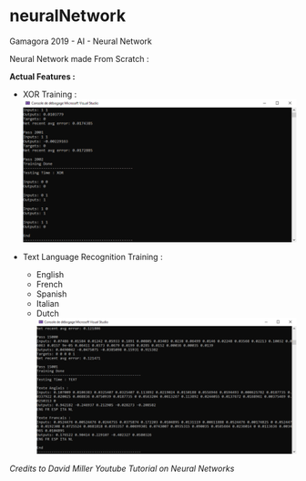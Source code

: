 # neuralNetwork
Gamagora 2019 - AI - Neural Network


Neural Network made From Scratch :

**Actual Features :**
- XOR Training :
![XOR Testing](/images/XOR.png)

- Text Language Recognition Training :
  - English
  - French
  - Spanish
  - Italian
  - Dutch
![Text Testing](/images/TEXT.png)


*Credits to David Miller Youtube Tutorial on Neural Networks*
